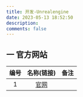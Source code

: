 ```yaml
---
title: 开发-Unrealengine
date: 2023-05-13 18:52:50
description: 
comments: false
---
```

## 一 官方网站

| 编号 |                         名称(链接)                         | 备注 |
| :--: | :--------------------------------------------------------: | :--: |
|  1   | [官网](https://www.unrealengine.com/zh-CN/unreal-engine-5) |      |
